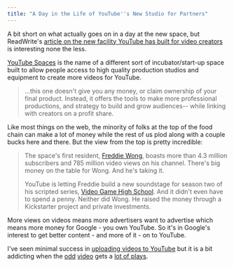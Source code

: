 ```yaml
---
title: "A Day in the Life of YouTube''s New Studio for Partners"
---
```

<p>A bit short on what actually goes on in a day at the new space, but ReadWrite's <a href="https://readwrite.com/2013/01/25/a-day-in-the-life-at-youtubes-fancy-new-la-studio">article on the new facility YouTube has built for video creators</a> is interesting none the less.</p>
<p><a href="https://www.youtube.com/yt/space/">YouTube Spaces</a> is the name of a different sort of incubator/start-up space built to allow people access to high quality production studios and equipment to create more videos for YouTube.</p>
<blockquote><p>
  ...this one doesn't give you any money, or claim ownership of your final product. Instead, it offers the tools to make more professional productions, and strategy to build and grow audiences-- while linking with creators on a profit share.
</p></blockquote>
<p>Like most things on the web, the minority of folks at the top of the food chain can make a lot of money while the rest of us plod along with a couple bucks here and there. But the view from the top is pretty incredible:</p>
<blockquote><p>
  The space's first resident, <a href="https://www.youtube.com/user/freddiew">Freddie Wong</a>, boasts more than 4.3 million subscribers and 785 million video views on his channel. There's big money on the table for Wong. And he's taking it.</p>
<p>  YouTube is letting Freddie build a new soundstage for season two of his scripted series, <a href="https://www.rocketjump.com/category/vghs">Video Game High School</a>. And it didn't even have to spend a penny. Neither did Wong. He raised the money through a Kickstarter project and private investments.
</p></blockquote>
<p>More views on videos means more advertisers want to advertise which means more money for Google - you own YouTube. So it's in Google's interest to get better content - and more of it - on to YouTube.</p>
<p>I've seen minimal success in <a href="https://www.youtube.com/user/LemonProductionsCa/featured">uploading videos to YouTube</a> but it is a bit addicting when the <a href="https://www.youtube.com/watch?v=S3SIL3vjxeU&amp;list=UUaIQZGbI2RnbJKPEgKd0iyA&amp;index=7">odd</a> <a href="https://www.youtube.com/watch?v=u4tkR5T9rsY">video</a> gets a <a href="https://www.youtube.com/watch?v=_IO78Lgfuo0">lot of plays</a>.</p>
